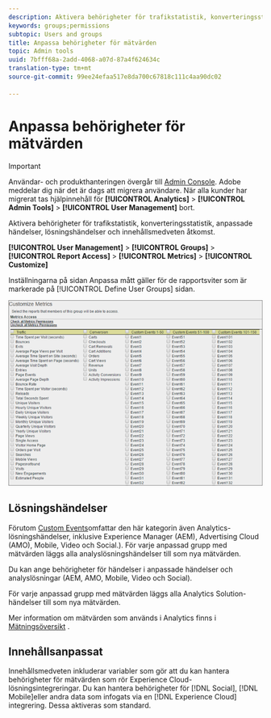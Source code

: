 ```yaml
---
description: Aktivera behörigheter för trafikstatistik, konverteringsstatistik, anpassade händelser, lösningshändelser och innehållsmedveten åtkomst.
keywords: groups;permissions
subtopic: Users and groups
title: Anpassa behörigheter för mätvärden
topic: Admin tools
uuid: 7bfff68a-2add-4068-a07d-87a4f624634c
translation-type: tm+mt
source-git-commit: 99ee24efaa517e8da700c67818c111c4aa90dc02

---
```



# Anpassa behörigheter för mätvärden

>[!IMPORTANT]
>
>Användar- och produkthanteringen övergår till [Admin Console](https://helpx.adobe.com/enterprise/using/admin-console.html). Adobe meddelar dig när det är dags att migrera användare. När alla kunder har migrerat tas hjälpinnehåll för **[!UICONTROL Analytics]** > **[!UICONTROL Admin Tools]** > **[!UICONTROL User Management]** bort.

Aktivera behörigheter för trafikstatistik, konverteringsstatistik, anpassade händelser, lösningshändelser och innehållsmedveten åtkomst.

**[!UICONTROL User Management]** > **[!UICONTROL Groups]** > **[!UICONTROL Report Access]** > **[!UICONTROL Metrics]** > **[!UICONTROL Customize]**

Inställningarna på sidan Anpassa mått gäller för de rapportsviter som är markerade på [!UICONTROL Define User Groups] sidan.

![](assets/customize-metrics.png)

## Lösningshändelser

Förutom [Custom Events](https://marketing.adobe.com/resources/help/en_US/sc/implement/events.html)omfattar den här kategorin även Analytics-lösningshändelser, inklusive Experience Manager (AEM), Advertising Cloud (AMO), Mobile, Video och Social.). För varje anpassad grupp med mätvärden läggs alla analyslösningshändelser till som nya mätvärden.

Du kan ange behörigheter för händelser i anpassade händelser och analyslösningar (AEM, AMO, Mobile, Video och Social).

För varje anpassad grupp med mätvärden läggs alla Analytics Solution-händelser till som nya mätvärden.

Mer information om mätvärden som används i Analytics finns i [Mätningsöversikt](/help/components/c-variables/c-metrics/metricslist.md) .

## Innehållsanpassat

Innehållsmedveten inkluderar variabler som gör att du kan hantera behörigheter för mätvärden som rör Experience Cloud-lösningsintegreringar. Du kan hantera behörigheter för [!DNL Social], [!DNL Mobile]eller andra data som infogats via en [!DNL Experience Cloud] integrering. Dessa aktiveras som standard.
